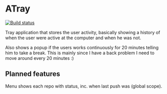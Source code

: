 ATray
=====

[![Build status](https://ci.appveyor.com/api/projects/status/pw65crvo1x2a93fx/branch/master?svg=true)](https://ci.appveyor.com/project/jokedst/atray/branch/master)

Tray application that stores the user activity, basically showing a history of when the user were active at the computer
and when he was not.

Also shows a popup if the users works continuously for 20 minutes telling him to take a break. 
This is mainly since I have a back problem I need to move around every 20 minutes :)


Planned features
----------------

Menu shows each repo with status, inc. when last push was (global scope).